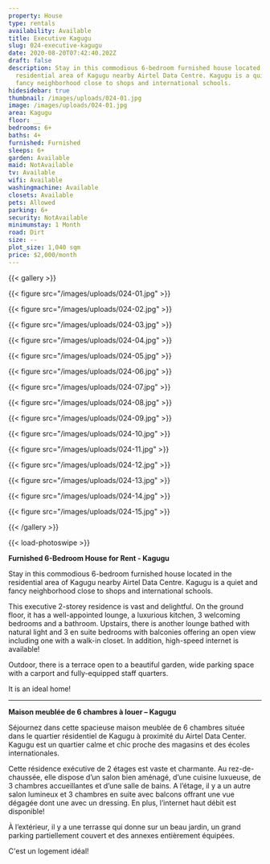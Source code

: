 ```yaml
---
property: House
type: rentals
availability: Available
title: Executive Kagugu
slug: 024-executive-kagugu
date: 2020-08-20T07:42:40.202Z
draft: false
description: Stay in this commodious 6-bedroom furnished house located in the
  residential area of Kagugu nearby Airtel Data Centre. Kagugu is a quiet and
  fancy neighborhood close to shops and international schools.
hidesidebar: true
thumbnail: /images/uploads/024-01.jpg
image: /images/uploads/024-01.jpg
area: Kagugu
floor: __
bedrooms: 6+
baths: 4+
furnished: Furnished
sleeps: 6+
garden: Available
maid: NotAvailable
tv: Available
wifi: Available
washingmachine: Available
closets: Available
pets: Allowed
parking: 6+
security: NotAvailable
minimumstay: 1 Month
road: Dirt
size: --
plot_size: 1,040 sqm
price: $2,000/month
---
```

{{< gallery >}}

{{< figure src="/images/uploads/024-01.jpg" >}}

{{< figure src="/images/uploads/024-02.jpg" >}}

{{< figure src="/images/uploads/024-03.jpg" >}} 

{{< figure src="/images/uploads/024-04.jpg" >}} 

{{< figure src="/images/uploads/024-05.jpg" >}}

{{< figure src="/images/uploads/024-06.jpg" >}} 

{{< figure src="/images/uploads/024-07.jpg" >}} 

{{< figure src="/images/uploads/024-08.jpg" >}}

{{< figure src="/images/uploads/024-09.jpg" >}}

{{< figure src="/images/uploads/024-10.jpg" >}} 

{{< figure src="/images/uploads/024-11.jpg" >}} 

{{< figure src="/images/uploads/024-12.jpg" >}}

{{< figure src="/images/uploads/024-13.jpg" >}}

{{< figure src="/images/uploads/024-14.jpg" >}}

{{< figure src="/images/uploads/024-15.jpg" >}}

{{< /gallery >}}

{{< load-photoswipe >}}

**Furnished 6-Bedroom House for Rent - Kagugu** 

Stay in this commodious 6-bedroom furnished house located in the residential area of Kagugu nearby Airtel Data Centre. Kagugu is a quiet and fancy neighborhood close to shops and international schools. 

This executive 2-storey residence is vast and delightful. On the ground floor, it has a well-appointed lounge, a luxurious kitchen, 3 welcoming bedrooms and a bathroom. Upstairs, there is another lounge bathed with natural light and 3 en suite bedrooms with balconies offering an open view including one with a walk-in closet. In addition, high-speed internet is available! 

Outdoor, there is a terrace open to a beautiful garden, wide parking space with a carport and fully-equipped staff quarters. 

It is an ideal home!

- - -

**Maison meublée de 6 chambres à louer – Kagugu** 

Séjournez dans cette spacieuse maison meublée de 6 chambres située dans le quartier résidentiel de Kagugu à proximité du Airtel Data Center. Kagugu est un quartier calme et chic proche des magasins et des écoles internationales. 

Cette résidence exécutive de 2 étages est vaste et charmante. Au rez-de-chaussée, elle dispose d’un salon bien aménagé, d’une cuisine luxueuse, de 3 chambres accueillantes et d’une salle de bains. A l’étage, il y a un autre salon lumineux et 3 chambres en suite avec balcons offrant une vue dégagée dont une avec un dressing. En plus, l’internet haut débit est disponible!

À l’extérieur, il y a une terrasse qui donne sur un beau jardin, un grand parking partiellement couvert et des annexes entièrement équipées.

C'est un logement idéal!